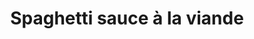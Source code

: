 ---
title: "Spaghetti sauce à la viande"
description: ""
price_s: "7.50"
price_l: ""
price_lg: ""
weight: "4"
---